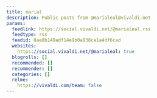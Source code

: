 ```yaml
---
title: marial
description: Public posts from @marialeal@vivaldi.net
params:
  feedlink: https://social.vivaldi.net/@marialeal.rss
  feedtype: rss
  feedid: 8ae8b149adf14e9b0a838ca1a4df6cad
  websites:
    https://social.vivaldi.net/@marialeal: true
  blogrolls: []
  recommended: []
  recommender: []
  categories: []
  relme:
    https://vivaldi.com/team: false
---
```

